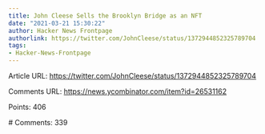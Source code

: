 ```yaml
---
title: John Cleese Sells the Brooklyn Bridge as an NFT
date: "2021-03-21 15:30:22"
author: Hacker News Frontpage
authorlink: https://twitter.com/JohnCleese/status/1372944852325789704
tags:
- Hacker-News-Frontpage
---
```


<p>Article URL: <a href="https://twitter.com/JohnCleese/status/1372944852325789704">https://twitter.com/JohnCleese/status/1372944852325789704</a></p>
<p>Comments URL: <a href="https://news.ycombinator.com/item?id=26531162">https://news.ycombinator.com/item?id=26531162</a></p>
<p>Points: 406</p>
<p># Comments: 339</p>
